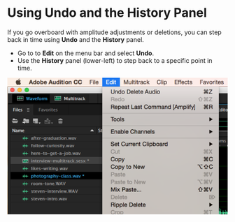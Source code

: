 # Using Undo and the History Panel

If you go overboard with amplitude adjustments or deletions, you can step back in time using **Undo** and the **History** panel.

* Go to to **Edit** on the menu bar and select **Undo**.
* Use the **History** panel \(lower-left\) to step back to a specific point in time.

![Using undo and the History panel.](../.gitbook/assets/using-undo.png)

